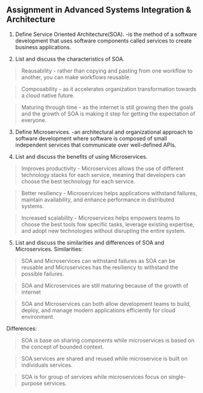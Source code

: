 ## Assignment in Advanced Systems Integration & Architecture
1. Define Service Oriented Architecture(SOA).
-is the method of a software development that uses software components called services to create business applications.

2. List and discuss the characteristics of SOA.
> Reausability - rather than copying and pasting from one workflow to another, you can make workflows reusable.

> Composability - as it accelerates organization transformation towards a cloud native future.

> Maturing through time - as the internet is still growing then the goals and the growth of SOA is making it step for getting the expectation of everyone.

3. Define Microservices.
-an architectural and organizational approach to software development where software is composed of small independent services that communicate over well-defined APIs.

4. List and discuss the benefits of using Microservices.
> Improves productivity - Microservices allows the use of different technology stacks for each service, meaning that developers can choose the best technology for each service.

> Better resiliency - Microservices helps applications withstand failures, maintain availability, and enhance performance in distributed systems.

> Increased scalability - Microservices helps empowers teams to choose the best tools fow specific tasks, leverage existing expertise, and adopt new technologies without disrupting the entire system.

5. List and discuss the similarities and differences of SOA and Microservices.
Similarities:
> SOA and Microservices can withstand failures as SOA can be reusable and Microservices has the resiliency to withstand the possible failures.

> SOA and Microservices are still maturing because of the growth of internet

> SOA and Microservices can both allow development teams to build, deploy, and manage modern applications efficiently for cloud environment


Differences:
>SOA is base on sharing components while microservices is based on the concept of bounded context.

>SOA services are shared and reused while microservice is built on individuals services.

>SOA is for group of services while microservices focus on single-purpose services.
